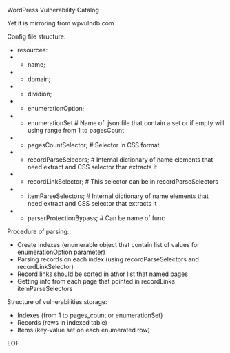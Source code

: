 WordPress Vulnerability Catalog

Yet it is mirroring from wpvulndb.com

Config file structure:
 * resources:
 * * name;
 * * domain;
 * * dividion;
 * * enumerationOption;
 * * enumerationSet # Name of .json file that contain a set or if empty will using range from 1 to pagesCount
 * * pagesCountSelector; # Selector in CSS format
 * * recordParseSelecors; # Internal dictionary of name elements that need extract and CSS selector thar extracts it
 * * recordLinkSelector; # This selector can be in recordParseSelectors
 * * itemParseSelectors; # Internal dictionary of name elements that need extract and CSS selector that extracts it
 * * parserProtectionBypass; # Can be name of func


Procedure of parsing:
 * Create indexes (enumerable object that contain list of values for enumerationOption parameter)
 * Parsing records on each index (using recordParseSelectors and recordLinkSelector)
 * Record links should be sorted in athor list that named pages
 * Getting info from each page that pointed in recordLinks itemParseSelectors


Structure of vulnerabilities storage:
 * Indexes (from 1 to pages_count or enumerationSet)
 * Records (rows in indexed table)
 * Items (key-value set on each enumerated row)

EOF
